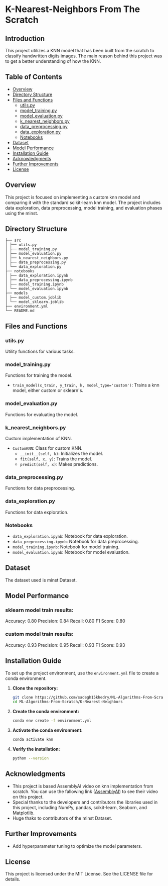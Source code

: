 # K-Nearest-Neighbors From The Scratch



## Introduction

This project utilizes a KNN model that has been built from the scratch to classify handwritten digits images. The main reason behind this project was to get a better understanding of how the KNN.

## Table of Contents

- [Overview](#overview)
- [Directory Structure](#directory-structure)
- [Files and Functions](#files-and-functions)
  - [utils.py](#utilspy)
  - [model_training.py](#model_trainingpy)
  - [model_evaluation.py](#model_evaluationpy)
  - [k_nearest_neighbors.py](#k_nearest_neighborspy)
  - [data_preprocessing.py](#data_preprocessingpy)
  - [data_exploration.py](#data_explorationpy)
  - [Notebooks](#notebooks)
- [Dataset](#dataset)
- [Model Performance](#model-performance)
- [Installation Guide](#installation-guide)
- [Acknowledgments](#acknowledgments)
- [Further Improvements](#further-improvements)
- [License](#license)

## Overview

This project is focused on implementing a custom knn model and comparing it with the standard scikit-learn knn model. The project includes data exploration, data preprocessing, model training, and evaluation phases using the minst.

## Directory Structure
```
├── src
│ ├── utils.py
│ ├── model_training.py
│ ├── model_evaluation.py
│ ├── k_nearest_neighbors.py
│ ├── data_preprocessing.py
│ └── data_exploration.py
├── notebooks
│ ├── data_exploration.ipynb
│ ├── data_preprocessing.ipynb
│ ├── model_training.ipynb
│ └── model_evaluation.ipynb
├── models
│ ├── model_custom.joblib
│ └── model_sklearn.joblib
├── environment.yml
└── README.md
```
## Files and Functions

### utils.py

Utility functions for various tasks.


### model_training.py

Functions for training the model.

- `train_model(x_train, y_train, k, model_type='custom')`: Trains a knn model, either custom or sklearn's.

### model_evaluation.py

Functions for evaluating the model.



### k_nearest_neighbors.py

Custom implementation of KNN.

- `CustomKNN`: Class for custom KNN.
  - `__init__(self, k)`: Initializes the model.
  - `fit(self, x, y)`: Trains the model.
  - `predict(self, x)`: Makes predictions.
    

### data_preprocessing.py

Functions for data preprocessing.



### data_exploration.py

Functions for data exploration.



### Notebooks

- `data_exploration.ipynb`: Notebook for data exploration.
- `data_preprocessing.ipynb`: Notebook for data preprocessing.
- `model_training.ipynb`: Notebook for model training.
- `model_evaluation.ipynb`: Notebook for model evaluation.

## Dataset

The dataset used is minst Dataset. 

## Model Performance

### sklearn model train results: 

Accuracy: 0.80
Precision: 0.84
Recall: 0.80
F1 Score: 0.80


### custom model train results:

Accuracy: 0.93
Precision: 0.95
Recall: 0.93
F1 Score: 0.93


## Installation Guide

To set up the project environment, use the `environment.yml` file to create a conda environment.

1. **Clone the repository:**

    ```bash
    git clone https://github.com/sadegh15khedry/ML-Algorithms-From-Scratch.git
    cd ML-Algorithms-From-Scratch/K-Nearest-Neighbors
    ```

2. **Create the conda environment:**

    ```bash
    conda env create -f environment.yml
    ```

3. **Activate the conda environment:**

    ```bash
    conda activate knn
    ```

4. **Verify the installation:**

    ```bash
    python --version
    ```


## Acknowledgments

- This project is based AssemblyAI video on knn implementation from scratch. You can use the fallowing link ([AssemblyAI](https://www.youtube.com/watch?v=rTEtEy5o3X0&list=PLcWfeUsAys2k_xub3mHks85sBHZvg24Jd&index=5)) to see their video on this project. 
- Special thanks to the developers and contributors the libraries used in this project, including NumPy, pandas, scikit-learn, Seaborn, and Matplotlib.
- Huge thaks to contributors of the minst Dataset.

## Further Improvements

- Add hyperparameter tuning to optimize the model parameters.

## License
This project is licensed under the MIT License. See the LICENSE file for details.
